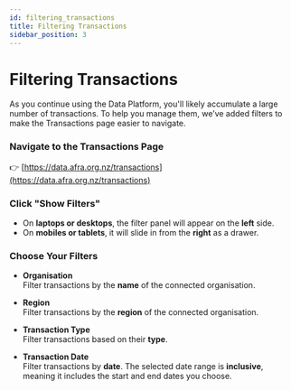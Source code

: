 ```yaml
---
id: filtering_transactions
title: Filtering Transactions
sidebar_position: 3
---
```


# Filtering Transactions

As you continue using the Data Platform, you'll likely accumulate a large number of transactions. To help you manage them, we’ve added filters to make the Transactions page easier to navigate.

### Navigate to the Transactions Page
👉 [https://data.afra.org.nz/transactions](https://data.afra.org.nz/transactions)

### Click **"Show Filters"**

- On **laptops or desktops**, the filter panel will appear on the **left** side.
- On **mobiles or tablets**, it will slide in from the **right** as a drawer.

### Choose Your Filters

- **Organisation**  
  Filter transactions by the **name** of the connected organisation.

- **Region**  
  Filter transactions by the **region** of the connected organisation.

- **Transaction Type**  
  Filter transactions based on their **type**.

- **Transaction Date**  
  Filter transactions by **date**. The selected date range is **inclusive**, meaning it includes the start and end dates you choose.
